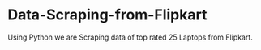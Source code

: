 # Data-Scraping-from-Flipkart
Using Python we are Scraping data of top rated 25 Laptops from Flipkart.
